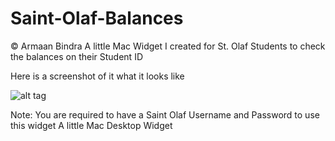 Saint-Olaf-Balances
===================
© Armaan Bindra
A little Mac Widget I created for St. Olaf Students to check the balances on their Student ID

Here is a screenshot of it what it looks like

![alt tag](https://raw.githubusercontent.com/armaanbindra/Saint-Olaf-Balances/master/OleBank.png)

Note: You are required to have a Saint Olaf Username and Password to use this widget
A little Mac Desktop Widget

